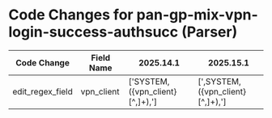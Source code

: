 # Code Changes for pan-gp-mix-vpn-login-success-authsucc (Parser)

| Code Change | Field Name | 2025.14.1 | 2025.15.1 |
|-------------|------------|-----------|------------|
| edit_regex_field | vpn_client | ['SYSTEM,({vpn_client}[^,]+),'] | [',SYSTEM,({vpn_client}[^,]+),'] |